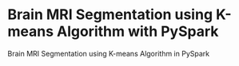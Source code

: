 # Brain MRI Segmentation using K-means Algorithm with PySpark

Brain MRI Segmentation using K-means Algorithm in PySpark
